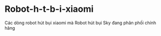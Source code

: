# Robot-h-t-b-i-xiaomi
Các dòng robot hút bụi xiaomi mà Robot hút bụi Sky đang phân phối chính hãng
